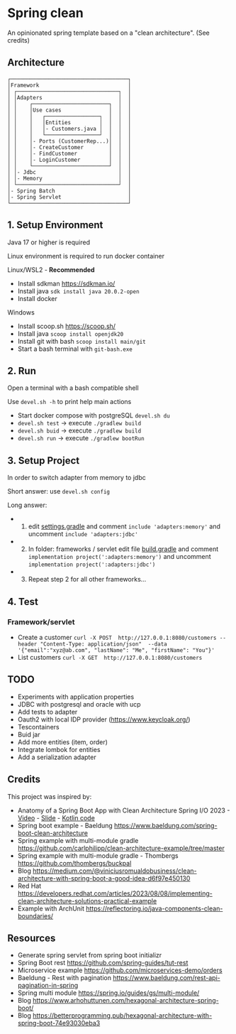 # Spring clean

An opinionated spring template based on a "clean architecture". (See credits)

## Architecture
```
┌─────────────────────────────────────┐
│Framework                            │
│ ┌────────────────────────────────┐  │
│ │Adapters                        │  │
│ │    ┌────────────────────────┐  │  │
│ │    │Use cases               │  │  │
│ │    │   ┌─────────────────┐  │  │  │
│ │    │   │Entities         │  │  │  │
│ │    │   │- Customers.java │  │  │  │
│ │    │   └─────────────────┘  │  │  │
│ │    │- Ports (CustomerRep...)│  │  │
│ │    │- CreateCustomer        │  │  │
│ │    │- FindCustomer          │  │  │
│ │    │- LoginCustomer         │  │  │
│ │    └────────────────────────┘  │  │
│ │- Jdbc                          │  │
│ │- Memory                        │  │
│ └────────────────────────────────┘  │
│- Spring Batch                       │
│- Spring Servlet                     │
└─────────────────────────────────────┘
```

## 1. Setup Environment

Java 17 or higher is required

Linux environment is required to run docker container

Linux/WSL2 - **Recommended** 
- Install sdkman <https://sdkman.io/>
- Install java `sdk install java 20.0.2-open`
- Install docker

Windows
- Install scoop.sh <https://scoop.sh/>
- Install java `scoop install openjdk20`
- Install git with bash `scoop install main/git`
- Start a bash terminal with `git-bash.exe`

## 2. Run

Open a terminal with a bash compatible shell

Use `devel.sh -h` to print help main actions 

- Start docker compose with postgreSQL `devel.sh du`
- `devel.sh test` -> execute `./gradlew build`
- `devel.sh buid` -> execute `./gradlew build`
- `devel.sh run` -> execute `./gradlew bootRun`

## 3. Setup Project

In order to switch adapter from memory to jdbc

Short answer: use `devel.sh config`

Long answer:
- 1) edit [settings.gradle](./settings.gradle) and comment `include 'adapters:memory'` and uncomment `include 'adapters:jdbc'`
- 2) In folder: frameworks / servlet edit file [build.gradle](./frameworks/servlet/build.gradle) and comment `implementation project(':adapters:memory')` and uncomment `implementation project(':adapters:jdbc')`
- 3) Repeat step 2 for all other frameworks...

## 4. Test 

### Framework/servlet

- Create a customer ```curl -X POST  http://127.0.0.1:8080/customers --header "Content-Type: application/json"  --data '{"email":"xyz@ab.com", "lastName": "Me", "firstName": "You"}'```
- List customers ```curl -X GET  http://127.0.0.1:8080/customers```

## TODO
- Experiments with application properties
- JDBC with postgresql and oracle with ucp
- Add tests to adapter
- Oauth2 with local IDP provider (<https://www.keycloak.org/>)
- Tescontainers
- Buid jar
- Add more entities (item, order)
- Integrate lombok for entities
- Add a serialization adapter

## Credits

This project was inspired by:

- Anatomy of a Spring Boot App with Clean Architecture Spring I/O 2023 - [Video](https://www.youtube.com/watch?v=mbNzUkNjrnA) - [Slide](https://www.slideshare.net/StevePember/anatomy-of-a-spring-boot-app-with-clean-architecture-spring-io-2023) - [ Kotlin code](https://github.com/spember/spring-shoestore)
- Spring boot example - Baeldung <https://www.baeldung.com/spring-boot-clean-architecture>
- Spring example with multi-module gradle <https://github.com/carlphilipp/clean-architecture-example/tree/master>
- Spring example with multi-module gradle - Thombergs <https://github.com/thombergs/buckpal>
- Blog <https://medium.com/@viniciusromualdobusiness/clean-architecture-with-spring-boot-a-good-idea-d6f97e450130>
- Red Hat <https://developers.redhat.com/articles/2023/08/08/implementing-clean-architecture-solutions-practical-example>
- Example with ArchUnit <https://reflectoring.io/java-components-clean-boundaries/>

## Resources
- Generate spring servlet from spring boot initializr
- Spring Boot rest <https://github.com/spring-guides/tut-rest>
- Microservice example <https://github.com/microservices-demo/orders>
- Baeldung - Rest with pagination <https://www.baeldung.com/rest-api-pagination-in-spring>
- Spring multi module <https://spring.io/guides/gs/multi-module/>
- Blog <https://www.arhohuttunen.com/hexagonal-architecture-spring-boot/>
- Blog <https://betterprogramming.pub/hexagonal-architecture-with-spring-boot-74e93030eba3>
